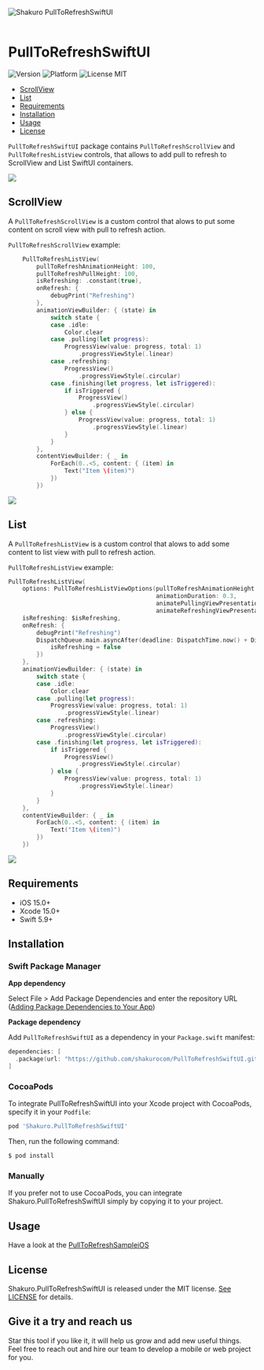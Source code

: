 ![Shakuro PullToRefreshSwiftUI](Resources/title_image.png)
<br><br>
# PullToRefreshSwiftUI
![Version](https://img.shields.io/badge/version-1.6.5-blue.svg)
![Platform](https://img.shields.io/badge/platform-iOS-lightgrey.svg)
![License MIT](https://img.shields.io/badge/license-MIT-green.svg)

- [ScrollView](#scrollview)
- [List](#list)
- [Requirements](#requirements)
- [Installation](#installation)
- [Usage](#usage)
- [License](#license)

`PullToRefreshSwiftUI` package contains `PullToRefreshScrollView` and `PullToRefreshListView` controls, that allows to add pull to refresh to ScrollView and List SwiftUI containers.

![](Resources/pull_to_refresh_example_main.gif)

## ScrollView

A `PullToRefreshScrollView` is a custom control that alows to put some content on scroll view with pull to refresh action.

`PullToRefreshScrollView` example:

```swift
    PullToRefreshListView(
        pullToRefreshAnimationHeight: 100,
        pullToRefreshPullHeight: 100,
        isRefreshing: .constant(true),
        onRefresh: {
            debugPrint("Refreshing")
        },
        animationViewBuilder: { (state) in
            switch state {
            case .idle:
                Color.clear
            case .pulling(let progress):
                ProgressView(value: progress, total: 1)
                    .progressViewStyle(.linear)
            case .refreshing:
                ProgressView()
                    .progressViewStyle(.circular)
            case .finishing(let progress, let isTriggered):
                if isTriggered {
                    ProgressView()
                        .progressViewStyle(.circular)
                } else {
                    ProgressView(value: progress, total: 1)
                        .progressViewStyle(.linear)
                }
            }
        },
        contentViewBuilder: { _ in
            ForEach(0..<5, content: { (item) in
                Text("Item \(item)")
            })
        })
```

![](Resources/pull_to_refresh_example_1.gif)

## List

A `PullToRefreshListView` is a custom control that alows to add some content to list view with pull to refresh action.

`PullToRefreshListView` example:

```swift
PullToRefreshListView(
    options: PullToRefreshListViewOptions(pullToRefreshAnimationHeight: 100,
                                          animationDuration: 0.3,
                                          animatePullingViewPresentation: true,
                                          animateRefreshingViewPresentation: true),
    isRefreshing: $isRefreshing,
    onRefresh: {
        debugPrint("Refreshing")
        DispatchQueue.main.asyncAfter(deadline: DispatchTime.now() + DispatchTimeInterval.seconds(5), execute: {
            isRefreshing = false
        })
    },
    animationViewBuilder: { (state) in
        switch state {
        case .idle:
            Color.clear
        case .pulling(let progress):
            ProgressView(value: progress, total: 1)
                .progressViewStyle(.linear)
        case .refreshing:
            ProgressView()
                .progressViewStyle(.circular)
        case .finishing(let progress, let isTriggered):
            if isTriggered {
                ProgressView()
                    .progressViewStyle(.circular)
            } else {
                ProgressView(value: progress, total: 1)
                    .progressViewStyle(.linear)
            }
        }
    },
    contentViewBuilder: { _ in
        ForEach(0..<5, content: { (item) in
            Text("Item \(item)")
        })
    })
```

![](Resources/pull_to_refresh_example_2.gif)

## Requirements

- iOS 15.0+
- Xcode 15.0+
- Swift 5.9+

## Installation

### Swift Package Manager

**App dependency**

Select File > Add Package Dependencies and enter the repository URL ([Adding Package Dependencies to Your App](https://developer.apple.com/documentation/xcode/adding_package_dependencies_to_your_app))

**Package dependency**

Add `PullToRefreshSwiftUI` as a dependency in your `Package.swift` manifest:

```swift
dependencies: [
  .package(url: "https://github.com/shakurocom/PullToRefreshSwiftUI.git", from: "1.6.0")
]
```

### CocoaPods

To integrate PullToRefreshSwiftUI into your Xcode project with CocoaPods, specify it in your `Podfile`:

```ruby
pod 'Shakuro.PullToRefreshSwiftUI'
```

Then, run the following command:

```bash
$ pod install
```

### Manually

If you prefer not to use CocoaPods, you can integrate Shakuro.PullToRefreshSwiftUI simply by copying it to your project.

## Usage

Have a look at the [PullToRefreshSampleiOS](https://github.com/shakurocom/PullToRefreshSwiftUI/tree/main/PullToRefreshSample)

## License

Shakuro.PullToRefreshSwiftUI is released under the MIT license. [See LICENSE](https://github.com/shakurocom/PullToRefreshSwiftUI/blob/main/LICENSE.md) for details.

## Give it a try and reach us

Star this tool if you like it, it will help us grow and add new useful things. 
Feel free to reach out and hire our team to develop a mobile or web project for you.
